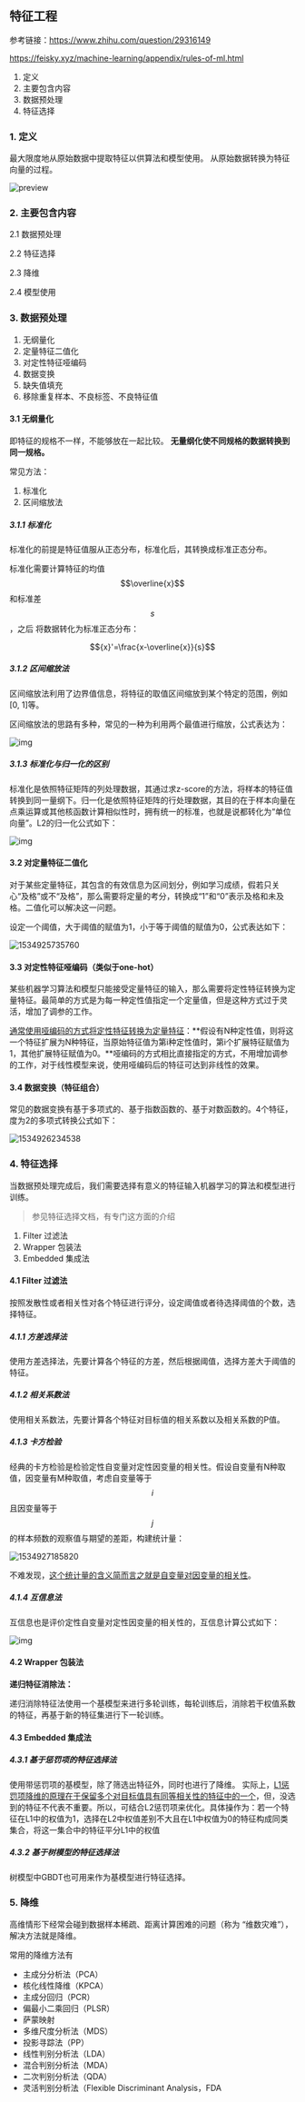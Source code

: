 ## 特征工程

参考链接：https://www.zhihu.com/question/29316149

https://feisky.xyz/machine-learning/appendix/rules-of-ml.html

1. 定义
2. 主要包含内容
3. 数据预处理
4. 特征选择

### 1. 定义

最大限度地从原始数据中提取特征以供算法和模型使用。 从原始数据转换为特征向量的过程。

![preview](特征工程.assets/20e4522e6104ad71fc543cc21f402b36_r.jpg)

### 2. 主要包含内容

2.1 数据预处理

2.2 特征选择

2.3 降维

2.4 模型使用

### 3. 数据预处理

1. 无纲量化
2. 定量特征二值化
3. 对定性特征哑编码
4. 数据变换
5. 缺失值填充
6. 移除重复样本、不良标签、不良特征值

#### 3.1 无纲量化

即特征的规格不一样，不能够放在一起比较。 **无量纲化使不同规格的数据转换到同一规格。** 

常见方法：

1. 标准化
2. 区间缩放法

##### 3.1.1 标准化

标准化的前提是特征值服从正态分布，标准化后，其转换成标准正态分布。

标准化需要计算特征的均值$$\overline{x}$$和标准差$$s$$，之后 将数据转化为标准正态分布：

$${x}'=\frac{x-\overline{x}}{s}$$

##### 3.1.2 区间缩放法

区间缩放法利用了边界值信息，将特征的取值区间缩放到某个特定的范围，例如[0, 1]等。 

区间缩放法的思路有多种，常见的一种为利用两个最值进行缩放，公式表达为： 

![img](特征工程.assets/clip_image002.png) 

##### 3.1.3 标准化与归一化的区别

标准化是依照特征矩阵的列处理数据，其通过求z-score的方法，将样本的特征值转换到同一量纲下。归一化是依照特征矩阵的行处理数据，其目的在于样本向量在点乘运算或其他核函数计算相似性时，拥有统一的标准，也就是说都转化为“单位向量”。L2的归一化公式如下：

![img](特征工程.assets/clip_image002-1534925637737.png) 

#### 3.2 对定量特征二值化

对于某些定量特征，其包含的有效信息为区间划分，例如学习成绩，假若只关心“及格”或不“及格”，那么需要将定量的考分，转换成“1”和“0”表示及格和未及格。二值化可以解决这一问题。 

 设定一个阈值，大于阈值的赋值为1，小于等于阈值的赋值为0，公式表达如下： 

![1534925735760](特征工程.assets/1534925735760.png)

#### 3.3 对定性特征哑编码（类似于one-hot）

某些机器学习算法和模型只能接受定量特征的输入，那么需要将定性特征转换为定量特征。最简单的方式是为每一种定性值指定一个定量值，但是这种方式过于灵活，增加了调参的工作。 

[通常使用哑编码的方式将定性特征转换为定量特征](https://link.zhihu.com/?target=http%3A//www.ats.ucla.edu/stat/mult_pkg/faq/general/dummy.htm)：**假设有N种定性值，则将这一个特征扩展为N种特征，当原始特征值为第i种定性值时，第i个扩展特征赋值为1，其他扩展特征赋值为0。**哑编码的方式相比直接指定的方式，不用增加调参的工作，对于线性模型来说，使用哑编码后的特征可达到非线性的效果。

 #### 3.4 数据变换（特征组合）

常见的数据变换有基于多项式的、基于指数函数的、基于对数函数的。4个特征，度为2的多项式转换公式如下： 

 ![1534926234538](特征工程.assets/1534926234538.png)

### 4. 特征选择

当数据预处理完成后，我们需要选择有意义的特征输入机器学习的算法和模型进行训练。

> 参见特征选择文档，有专门这方面的介绍

1. Filter 过滤法
2. Wrapper 包装法
3. Embedded 集成法

####  4.1 Filter 过滤法

按照发散性或者相关性对各个特征进行评分，设定阈值或者待选择阈值的个数，选择特征。 

##### 4.1.1 方差选择法

 使用方差选择法，先要计算各个特征的方差，然后根据阈值，选择方差大于阈值的特征。 

##### 4.1.2 相关系数法

使用相关系数法，先要计算各个特征对目标值的相关系数以及相关系数的P值。 

##### 4.1.3 卡方检验

 经典的卡方检验是检验定性自变量对定性因变量的相关性。假设自变量有N种取值，因变量有M种取值，考虑自变量等于$$i$$且因变量等于$$j$$的样本频数的观察值与期望的差距，构建统计量： 

![1534927185820](特征工程.assets/1534927185820.png)

不难发现，[这个统计量的含义简而言之就是自变量对因变量的相关性](https://link.zhihu.com/?target=http%3A//wiki.mbalib.com/wiki/%25E5%258D%25A1%25E6%2596%25B9%25E6%25A3%2580%25E9%25AA%258C)。 

#####  4.1.4 互信息法

互信息也是评价定性自变量对定性因变量的相关性的，互信息计算公式如下： 

![img](特征工程.assets/6af9a077b49f587a5d149f5dc51073ba_hd-1534927266785.png)

#### 4.2 Wrapper 包装法

**递归特征消除法：**

递归消除特征法使用一个基模型来进行多轮训练，每轮训练后，消除若干权值系数的特征，再基于新的特征集进行下一轮训练。 

####  4.3 Embedded 集成法

##### 4.3.1 基于惩罚项的特征选择法

使用带惩罚项的基模型，除了筛选出特征外，同时也进行了降维。 实际上，[L1惩罚项降维的原理在于保留多个对目标值具有同等相关性的特征中的一个](http://www.zhihu.com/question/28641663/answer/41653367)，但，没选到的特征不代表不重要。所以，可结合L2惩罚项来优化。具体操作为：若一个特征在L1中的权值为1，选择在L2中权值差别不大且在L1中权值为0的特征构成同类集合，将这一集合中的特征平分L1中的权值

#####  4.3.2 基于树模型的特征选择法

树模型中GBDT也可用来作为基模型进行特征选择。

 ### 5. 降维



 高维情形下经常会碰到数据样本稀疏、距离计算困难的问题（称为 “维数灾难”），解决方法就是降维。

常用的降维方法有

- 主成分分析法（PCA）
- 核化线性降维（KPCA）
- 主成分回归（PCR）
- 偏最小二乘回归（PLSR）
- 萨蒙映射
- 多维尺度分析法（MDS）
- 投影寻踪法（PP）
- 线性判别分析法（LDA）
- 混合判别分析法（MDA）
- 二次判别分析法（QDA）
- 灵活判别分析法（Flexible Discriminant Analysis，FDA

 

 